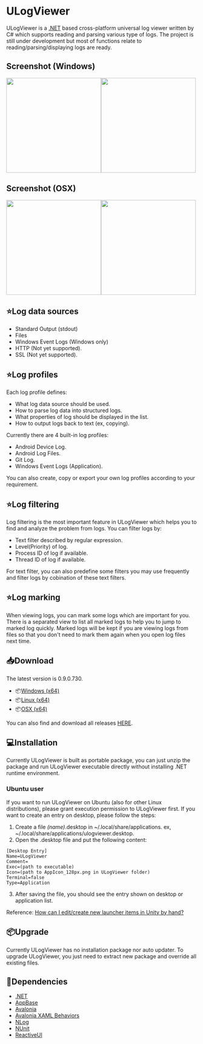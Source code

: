 # ULogViewer
ULogViewer is a [.NET](https://dotnet.microsoft.com/) based cross-platform universal log viewer written by C# which supports reading and parsing various type of logs.
The project is still under development but most of functions relate to reading/parsing/displaying logs are ready.

## Screenshot (Windows)
<img src="https://carina-studio.github.io/ULogViewer/Screenshot_Windows_Dark_Thumb.png" width="250"/><img src="https://carina-studio.github.io/ULogViewer/Screenshot_Windows_Light_Thumb.png" width="250"/>

## Screenshot (OSX)
<img src="https://carina-studio.github.io/ULogViewer/Screenshot_OSX_Dark_Thumb.png" width="250"/><img src="https://carina-studio.github.io/ULogViewer/Screenshot_OSX_Light_Thumb.png" width="250"/>

## ⭐Log data sources
- Standard Output (stdout)
- Files
- Windows Event Logs (Windows only)
- HTTP (Not yet supported).
- SSL (Not yet supported).

## ⭐Log profiles
Each log profile defines:
- What log data source should be used.
- How to parse log data into structured logs.
- What properties of log should be displayed in the list.
- How to output logs back to text (ex, copying).

Currently there are 4 built-in log profiles:
- Android Device Log.
- Android Log Files.
- Git Log.
- Windows Event Logs (Application).

You can also create, copy or export your own log profiles according to your requirement.

## ⭐Log filtering
Log filtering is the most important feature in ULogViewer which helps you to find and analyze the problem from logs.
You can filter logs by:
- Text filter described by regular expression.
- Level(Priority) of log.
- Process ID of log if available.
- Thread ID of log if available.

For text filter, you can also predefine some filters you may use frequently and filter logs by cobination of these text filters.

## ⭐Log marking
When viewing logs, you can mark some logs which are important for you. There is a separated view to list all marked logs to help you to jump to marked log quickly.
Marked logs will be kept if you are viewing logs from files so that you don't need to mark them again when you open log files next time.

## 📥Download
The latest version is 0.9.0.730.
- 📦[Windows (x64)](https://github.com/carina-studio/ULogViewer/releases/download/0.9.0.730/ULogViewer-0.9.0.730-win-x64.zip)
- 📦[Linux (x64)](https://github.com/carina-studio/ULogViewer/releases/download/0.9.0.730/ULogViewer-0.9.0.730-linux-x64.zip)
- 📦[OSX (x64)](https://github.com/carina-studio/ULogViewer/releases/download/0.9.0.730/ULogViewer-0.9.0.730-osx-x64.zip)

You can also find and download all releases [HERE](https://github.com/carina-studio/ULogViewer/releases).

## 💻Installation
Currently ULogViewer is built as portable package, you can just unzip the package and run ULogViewer executable directly without installing .NET runtime environment.

### Ubuntu user
If you want to run ULogViewer on Ubuntu (also for other Linux distributions), please grant execution permission to ULogViewer first. If you want to create an entry on desktop, please follow the steps:
1. Create a file *(name)*.desktop in ~/.local/share/applications. ex, ~/.local/share/applications/ulogviewer.desktop.
2. Open the .desktop file and put the following content:

```
[Desktop Entry]  
Name=ULogViewer  
Comment=  
Exec=(path to executable)
Icon=(path to AppIcon_128px.png in ULogViewer folder)
Terminal=false  
Type=Application
```

3. After saving the file, you should see the entry shown on desktop or application list.

Reference: [How can I edit/create new launcher items in Unity by hand?
](https://askubuntu.com/questions/13758/how-can-i-edit-create-new-launcher-items-in-unity-by-hand)

## 📦Upgrade
Currently ULogViewer has no installation package nor auto updater. To upgrade ULogViewer, you just need to extract new package and override all existing files.

## 🤝Dependencies
- [.NET](https://dotnet.microsoft.com/)
- [AppBase](https://github.com/carina-studio/AppBase)
- [Avalonia](https://github.com/AvaloniaUI/Avalonia)
- [Avalonia XAML Behaviors](https://github.com/wieslawsoltes/AvaloniaBehaviors)
- [NLog](https://github.com/NLog/NLog)
- [NUnit](https://github.com/nunit/nunit)
- [ReactiveUI](https://github.com/reactiveui/ReactiveUI)
